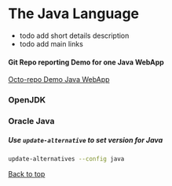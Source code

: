 # The Java Language

- todo add short details description
- todo add main links

#### Git Repo reporting Demo for one Java WebApp

[Octo-repo Demo Java WebApp](https://octo-repo-visualization.vercel.app/?repo=aleon1220%2Fmulti-cloud-WebApp-Attendance)
### OpenJDK

### Oracle Java


##### Use `update-alternative` to set version for Java

```bash
update-alternatives --config java
```


[Back to top](#)